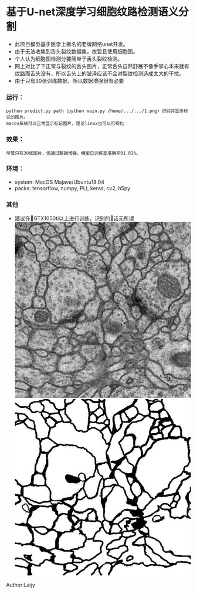 # 基于U-net深度学习细胞纹路检测语义分割


- 此项目模型基于医学上著名的老牌网络unet开发。
- 由于无法收集到舌头裂纹数据集，故暂且使用细胞图。
- 个人认为细胞图检测分要简单于舌头裂纹检测。
- 网上对比了下正常与裂纹的舌头图片，正常舌头自然舒展不像手掌心本来就有纹路而舌头没有，所以舌头上的皱泽应该不会对裂纹检测造成太大的干扰。
- 由于只有30张训练数据，所以数据增强很有必要


### 运行：
    python predict.py path（python main.py /home/.../.../1.png）识别并显示标记的图片。
    macos系统可以正常显示标记图片，理论linux也可以可视化

### 效果：
    尽管只有30张图片，但通过数据增强，模型已训练至准确率91.81%。

### 环境：

- system: MacOS Majave/Ubuntu18.04
- packs: tensorflow, numpy, PLI, keras, cv2, h5py

### 其他
- 建议在GTX1050ti以上进行训练，识别的话无所谓
![avatar](https://github.com/DreamLay/tougueNet/blob/master/example/train-volume.jpg)
![avatar](https://github.com/DreamLay/tougueNet/blob/master/example/train-labels.jpg)


Author:Laijy